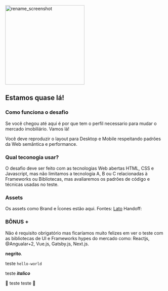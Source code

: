 <img width="250" alt="rename_screenshot" src="http://owli.com.br/wp-content/themes/thewriter/assets/images/logo-07.png">

## Estamos quase lá!

### Como funciona o desafio
Se você chegou até aqui é por que tem o perfil necessario para mudar o mercado imobiliário. Vamos lá!

Você deve reproduzir o layout para Desktop e Mobile respeitando padrões da Web semântica e performance.

### Qual teconogia usar?
O desafio deve ser feito com as tecnologias Web abertas HTML, CSS e Javascript, mas não limitamos a tecnologia A, B ou C relacionadas à Frameworks ou Bibliotecas, mas avaliaremos os padrões de código e técnicas usadas no teste.

### Assets ###
Os assets como Brand e Ícones estão aqui.
Fontes: [Lato](https://fonts.google.com/specimen/Lato)
Handoff: 

### BÔNUS + ###
Não é requisito obrigatório mas ficaríamos muito felizes em ver o teste com as bibliotecas de UI e Frameworks hypes do mercado como: Reactjs, @Angualar+2, Vue.js, Gatsby.js, Next.js.



**negrito**.


teste `hello-world`

teste **_italico_**

:tada: teste teste :tada:
